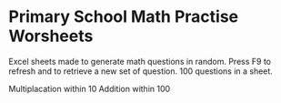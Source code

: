 # Primary School Math Practise Worsheets 
Excel sheets made to generate math questions in random. Press F9 to refresh and to retrieve a new set of question. 
100 questions in a sheet. 

Multiplacation within 10 
Addition within 100 
